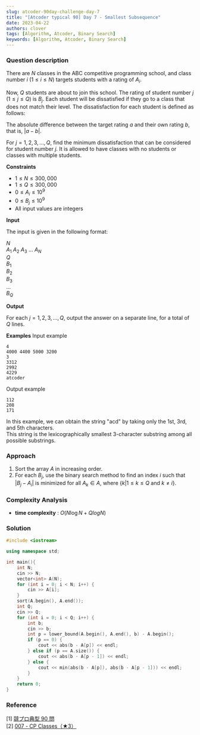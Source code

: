 ```yaml
---
slug: atcoder-90day-challenge-day-7
title: "[Atcoder typical 90] Day 7 - Smallest Subsequence"
date: 2023-04-22
authors: clover
tags: [Algorithm, Atcoder, Binary Search]
keywords: [Algorithm, Atcoder, Binary Search]
---
```

### Question description

There are $N$ classes in the ABC competitive programming school, and class number $i$ ($1 \leq i \leq N$) targets students with a rating of $A_i$.

Now, $Q$ students are about to join this school. The rating of student number $j$ ($1 \leq j \leq Q$) is $B_j$. Each student will be dissatisfied if they go to a class that does not match their level. The dissatisfaction for each student is defined as follows:

The absolute difference between the target rating $a$ and their own rating $b$, that is, $|a - b|$.

For $j = 1, 2, 3, \dots, Q$, find the minimum dissatisfaction that can be considered for student number $j$. It is allowed to have classes with no students or classes with multiple students.
<!-- truncate -->

**Constraints**
- $1 \leq N \leq 300,000$
- $1 \leq Q \leq 300,000$
- $0 \leq A_i \leq 10^9$
- $0 \leq B_j \leq 10^9$
- All input values are integers

**Input**

The input is given in the following format:

$N$  
$A_1\ A_2\ A_3\ \dots\ A_N$  
$Q$  
$B_1$  
$B_2$  
$B_3$  
$\dots$  
$B_Q$  

**Output**

For each $j = 1, 2, 3, \dots, Q$, output the answer on a separate line, for a total of $Q$ lines.


**Examples**
Input example
```
4
4000 4400 5000 3200
3
3312
2992
4229
atcoder
```
Output example
```
112
208
171
```
In this example, we can obtain the string "acd" by taking only the 1st, 3rd, and 5th characters.  
This string is the lexicographically smallest 3-character substring among all possible substrings.

### Approach
1. Sort the array $A$ in increasing order.
2. For each $B_j$, use the binary search method to find an index $i$ such that $|B_j - A_i|$ is minimized for all $A_k \in A$, where $\{k | 1 \leq k \leq Q \text{ and } k \neq i\}$.

### Complexity Analysis
- **time complexity** : $O(N\log{N} + Qlog{N})$


### Solution
```cpp
#include <iostream>

using namespace std;

int main(){
    int N;
    cin >> N;
    vector<int> A(N);
    for (int i = 0; i < N; i++) {
        cin >> A[i];
    }
    sort(A.begin(), A.end());
    int Q;
    cin >> Q;
    for (int i = 0; i < Q; i++) {
        int b;
        cin >> b;
        int p = lower_bound(A.begin(), A.end(), b) - A.begin();
        if (p == 0) {
            cout << abs(b - A[p]) << endl;
        } else if (p == A.size()) {
            cout << abs(b - A[p - 1]) << endl;
        } else {
            cout << min(abs(b - A[p]), abs(b - A[p - 1])) << endl;
        }
    }
    return 0;
}
```

### Reference
\[1\] [ 競プロ典型 90 問](https://atcoder.jp/contests/typical90)  
\[2\] [ 007 - CP Classes（★3）](https://atcoder.jp/contests/typical90/tasks/typical90_g)